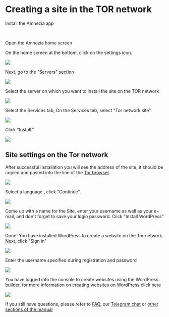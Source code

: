 # Creating a site in the TOR network

Install the Amnezia app

&nbsp;

Open the Amnezia home screen

On the home screen at the bottom, click on the settings icon.

![](https://raw.githubusercontent.com/amnezia-vpn/amnezia.org-content/master/docs/en/instructions/23_create_site_tor/img/cst_en_1.png)

Next, go to the "Servers" section


![](https://raw.githubusercontent.com/amnezia-vpn/amnezia.org-content/master/docs/en/instructions/23_create_site_tor/img/cst_en_2.png)

Select the server on which you want to install the site on the TOR network

![](https://raw.githubusercontent.com/amnezia-vpn/amnezia.org-content/master/docs/en/instructions/23_create_site_tor/img/cst_en_3.png)

Select the Services tab, 
On the Services tab, select "Tor network site". 

![](https://raw.githubusercontent.com/amnezia-vpn/amnezia.org-content/master/docs/en/instructions/23_create_site_tor/img/cst_en_4.png)

Click "Install."

![](https://raw.githubusercontent.com/amnezia-vpn/amnezia.org-content/master/docs/en/instructions/23_create_site_tor/img/cst_en_5.png)

## Site settings on the Tor network

After successful installation you will see the address of the site, it should be copied and pasted into the line of the [Tor browser].

![](https://raw.githubusercontent.com/amnezia-vpn/amnezia.org-content/master/docs/en/instructions/23_create_site_tor/img/cst_en_6.png)

Select a language , click "Continue".
  
![](https://raw.githubusercontent.com/amnezia-vpn/amnezia.org-content/master/docs/en/instructions/23_create_site_tor/img/cst_en_7.png)

Come up with a name for the Site, enter your username as well as your e-mail, and don't forget to save your login password.
Click "Install WordPress"

![](https://raw.githubusercontent.com/amnezia-vpn/amnezia.org-content/master/docs/en/instructions/23_create_site_tor/img/cst_en_8.png)

Done! You have installed WordPress to create a website on the Tor network. Next, click "Sign in"

![](https://raw.githubusercontent.com/amnezia-vpn/amnezia.org-content/master/docs/en/instructions/23_create_site_tor/img/cst_en_9.png)

Enter the username specified during registration and password

![](https://raw.githubusercontent.com/amnezia-vpn/amnezia.org-content/master/docs/en/instructions/23_create_site_tor/img/cst_en_10.png)

You have logged into the console to create websites using the WordPress builder, for more information on creating websites on WordPress click [here] 

![](https://raw.githubusercontent.com/amnezia-vpn/amnezia.org-content/master/docs/en/instructions/23_create_site_tor/img/cst_en_11.png)


 If you still have questions, please refer to [FAQ], our [Telegram chat] or [other sections of the manual]


[about-int-link]: /about
[Tor browser]: https://www.torproject.org/
[here]: https://codex.wordpress.org/ 
[FAQ]: ../faq
[telegram chat]: https://t.me/amnezia_vpn_en
[other sections of the manual]: ../instructions








